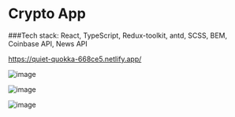 # Crypto App  
###Tech stack: React, TypeScript, Redux-toolkit, antd, SCSS, BEM, Coinbase API, News API


https://quiet-quokka-668ce5.netlify.app/


![image](https://user-images.githubusercontent.com/91053244/166930114-00659652-53ce-4be2-9fff-a9e88d68fd2d.png)  

![image](https://user-images.githubusercontent.com/91053244/166930695-aa4dff1c-2de5-4110-a5cf-e5611669d7e5.png)  

![image](https://user-images.githubusercontent.com/91053244/166932718-9d94cf85-fdc6-4441-ba7e-0b195bcacb59.png)  

